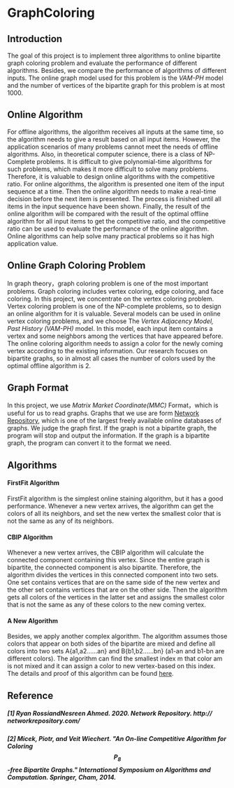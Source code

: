 # GraphColoring

## Introduction
The goal of this project is to implement three algorithms to online bipartite graph coloring problem and evaluate the performance of different algorithms. Besides, we compare the performance of algorithms of different inputs. The online graph model used for this problem is the *VAM-PH* model and the number of vertices of the bipartite graph for this problem is at most 1000.

## Online Algorithm
For offline algorithms, the algorithm receives all inputs at the same time, so the algorithm needs to give a result based on all input items. However, the application scenarios of many problems cannot meet the needs of offline algorithms. Also, in theoretical computer science, there is a class of NP-Complete problems.  It is difficult to give polynomial-time algorithms for such problems, which makes it more difficult to solve many problems. Therefore, it is valuable to design online algorithms with the competitive ratio. For online algorithms, the algorithm is presented one item of the input sequence at a time. Then the online algorithm needs to make a real-time decision before the next item is presented. The process is finished until all items in the input sequence have been shown.  Finally, the result of the online algorithm will be compared with the result of the optimal offline algorithm for all input items to get the competitive ratio, and the competitive ratio can be used to evaluate the performance of the online algorithm. Online algorithms can help solve many practical problems so it has high application value.

## Online Graph Coloring Problem
In graph theory，graph coloring problem is one of the most important problems. Graph coloring includes vertex coloring, edge coloring, and face coloring. In this project, we concentrate on the vertex coloring problem. Vertex coloring problem is one of the NP-complete problems, so to design an online algorithm for it is valuable. Several models can be used in online vertex coloring problems, and we choose The *Vertex Adjacency Model, Past History (VAM-PH)* model. In this model, each input item contains a vertex and some neighbors among the vertices that have appeared before. The online coloring algorithm needs to assign a color for the newly coming vertex according to the existing information. Our research focuses on bipartite graphs, so in almost all cases the number of colors used by the optimal offline algorithm is 2. 

## Graph Format
In this project, we use *Matrix Market Coordinate(MMC)* Format，which is useful for us to read graphs. Graphs that we use are form [Network Repository](http://networkrepository.com), which is one of the largest freely available online databases of graphs. We judge the graph first. If the graph is not a bipartite graph, the program will stop and output the information. If the graph is a bipartite graph, the program can convert it to the format we need.

## Algorithms
#### FirstFit Algorithm
FirstFit algorithm is the simplest online staining algorithm, but it has a good performance. Whenever a new vertex arrives, the algorithm can get the colors of all its neighbors,  and set the new vertex the smallest color that is not the same as any of its neighbors. 

#### CBIP Algorithm
Whenever a new vertex arrives, the CBIP algorithm will calculate the connected component containing this vertex. Since the entire graph is bipartite, the connected component is also bipartite. Therefore, the algorithm divides the vertices in this connected component into two sets. One set contains vertices that are on the same side of the new vertex and the other set contains vertices that are on the other side. Then the algorithm gets all colors of the vertices in the latter set and assigns the smallest color that is not the same as any of these colors to the new coming vertex.

#### A New Algorithm
Besides, we apply another complex algorithm. The algorithm assumes those colors that appear on both sides of the bipartite are mixed and define all colors into two sets A{a1,a2……an} and B{b1,b2……bn} (a1-an and b1-bn are different colors). The algorithm can find the smallest index m that color am is not mixed and it can assign a color to new vertex-based on this index. The details and proof of this algorithm can be found [here](https://link.springer.com/chapter/10.1007/978-3-319-13075-0_41).

## Reference
##### [1] Ryan RossiandNesreen Ahmed. 2020. Network Repository. http:// networkrepository.com/
##### [2] Micek, Piotr, and Veit Wiechert. "An On-line Competitive Algorithm for Coloring $$ P_8 $$-free Bipartite Graphs." International Symposium on Algorithms and Computation. Springer, Cham, 2014.
